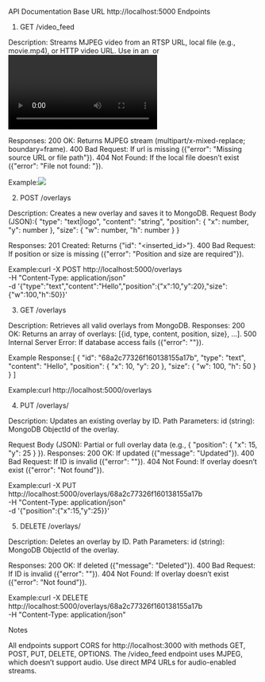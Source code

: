 API Documentation
Base URL
http://localhost:5000
Endpoints
1. GET /video_feed

Description: Streams MJPEG video from an RTSP URL, local file (e.g., movie.mp4), or HTTP video URL. Use in an <img> or <video> tag.
Query Parameters:
url (string, required): The RTSP URL (e.g., rtsp://192.168.x.x:8080/video), local file path (e.g., movie.mp4), or HTTP video URL.


Responses:
200 OK: Returns MJPEG stream (multipart/x-mixed-replace; boundary=frame).
400 Bad Request: If url is missing ({"error": "Missing source URL or file path"}).
404 Not Found: If the local file doesn’t exist ({"error": "File not found: <path>"}).


Example:<img src="http://localhost:5000/video_feed?url=rtsp://192.168.1.100:8080/video" />



2. POST /overlays

Description: Creates a new overlay and saves it to MongoDB.
Request Body (JSON):{
  "type": "text|logo",
  "content": "string",
  "position": { "x": number, "y": number },
  "size": { "w": number, "h": number }
}


Responses:
201 Created: Returns {"id": "<inserted_id>"}.
400 Bad Request: If position or size is missing ({"error": "Position and size are required"}).


Example:curl -X POST http://localhost:5000/overlays \
-H "Content-Type: application/json" \
-d '{"type":"text","content":"Hello","position":{"x":10,"y":20},"size":{"w":100,"h":50}}'



3. GET /overlays

Description: Retrieves all valid overlays from MongoDB.
Responses:
200 OK: Returns an array of overlays: [{id, type, content, position, size}, ...].
500 Internal Server Error: If database access fails ({"error": "<error message>"}).


Example Response:[
  {
    "id": "68a2c77326f160138155a17b",
    "type": "text",
    "content": "Hello",
    "position": { "x": 10, "y": 20 },
    "size": { "w": 100, "h": 50 }
  }
]


Example:curl http://localhost:5000/overlays



4. PUT /overlays/

Description: Updates an existing overlay by ID.
Path Parameters:
id (string): MongoDB ObjectId of the overlay.


Request Body (JSON): Partial or full overlay data (e.g., { "position": { "x": 15, "y": 25 } }).
Responses:
200 OK: If updated ({"message": "Updated"}).
400 Bad Request: If ID is invalid ({"error": "<error message>"}).
404 Not Found: If overlay doesn’t exist ({"error": "Not found"}).


Example:curl -X PUT http://localhost:5000/overlays/68a2c77326f160138155a17b \
-H "Content-Type: application/json" \
-d '{"position":{"x":15,"y":25}}'



5. DELETE /overlays/

Description: Deletes an overlay by ID.
Path Parameters:
id (string): MongoDB ObjectId of the overlay.


Responses:
200 OK: If deleted ({"message": "Deleted"}).
400 Bad Request: If ID is invalid ({"error": "<error message>"}).
404 Not Found: If overlay doesn’t exist ({"error": "Not found"}).


Example:curl -X DELETE http://localhost:5000/overlays/68a2c77326f160138155a17b \
-H "Content-Type: application/json"



Notes

All endpoints support CORS for http://localhost:3000 with methods GET, POST, PUT, DELETE, OPTIONS.
The /video_feed endpoint uses MJPEG, which doesn’t support audio. Use direct MP4 URLs for audio-enabled streams.
